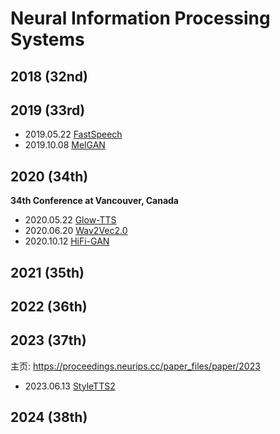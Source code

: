 # Neural Information Processing Systems

## 2018 (32nd)

## 2019 (33rd)

- 2019.05.22 [FastSpeech](../Models/TTS2_Acoustic/2019.05.22_FastSpeech.md)
- 2019.10.08 [MelGAN](../Models/TTS3_Vocoder/2019.10.08_MelGAN.md)

## 2020 (34th)

**34th Conference at Vancouver, Canada**

- 2020.05.22 [Glow-TTS](../Models/TTS2_Acoustic/2020.05.22_Glow-TTS.md)
- 2020.06.20 [Wav2Vec2.0](../Models/Speech_Representaion/2020.06.20_Wav2Vec2.0.md)
- 2020.10.12 [HiFi-GAN](../Models/TTS3_Vocoder/2020.10.12_HiFi-GAN.md)

## 2021 (35th)

## 2022 (36th)

## 2023 (37th)

主页: <https://proceedings.neurips.cc/paper_files/paper/2023>

- 2023.06.13 [StyleTTS2](../Models/Speech_LLM/2023.06.13_StyleTTS2.md)

## 2024 (38th)

